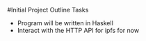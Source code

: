 #Initial Project Outline Tasks
* Program will be written in Haskell
* Interact with the HTTP API for ipfs for now



